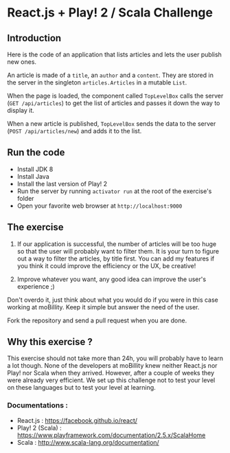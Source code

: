 React.js + Play! 2 / Scala Challenge
====================================

## Introduction

Here is the code of an application that lists articles and lets the user publish new ones.

An article is made of a `title`, an `author` and a `content`. They are stored in the server in the singleton `articles.Articles` in a mutable `List`.

When the page is loaded, the component called `TopLevelBox` calls the server (`GET /api/articles`) to get the list of articles and passes it down the way to display it.

When a new article is published, `TopLevelBox` sends the data to the server (`POST /api/articles/new`) and adds it to the list.

## Run the code

- Install JDK 8
- Install Java
- Install the last version of Play! 2
- Run the server by running `activator run` at the root of the exercise's folder
- Open your favorite web browser at `http://localhost:9000`

## The exercise

1) If our application is successful, the number of articles will be too huge so that the user will probably want to filter them. 
It is your turn to figure out a way to filter the articles, by title first. You can add my features if you think it could improve the efficiency or the UX, be creative! 

2) Improve whatever you want, any good idea can improve the user's experience ;)

Don't overdo it, just think about what you would do if you were in this case working at moBillity. Keep it simple but answer the need of the user.

Fork the repository and send a pull request when you are done.
 
## Why this exercise ?

This exercise should not take more than 24h, you will probably have to learn a lot though. 
None of the developers at moBillity knew neither React.js nor Play! nor Scala when they arrived.
However, after a couple of weeks they were already very efficient. 
We set up this challenge not to test your level on these languages but to test your level at learning.
   
### Documentations :

- React.js : https://facebook.github.io/react/
- Play! 2 (Scala) : https://www.playframework.com/documentation/2.5.x/ScalaHome
- Scala : http://www.scala-lang.org/documentation/